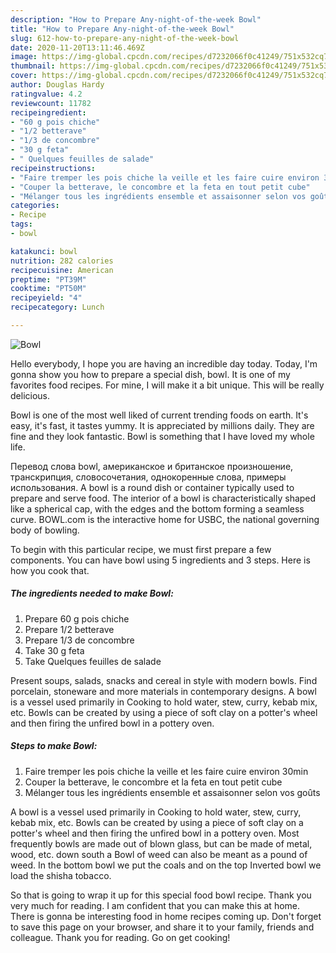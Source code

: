 ```yaml
---
description: "How to Prepare Any-night-of-the-week Bowl"
title: "How to Prepare Any-night-of-the-week Bowl"
slug: 612-how-to-prepare-any-night-of-the-week-bowl
date: 2020-11-20T13:11:46.469Z
image: https://img-global.cpcdn.com/recipes/d7232066f0c41249/751x532cq70/bowl-photo-principale-de-la-recette.jpg
thumbnail: https://img-global.cpcdn.com/recipes/d7232066f0c41249/751x532cq70/bowl-photo-principale-de-la-recette.jpg
cover: https://img-global.cpcdn.com/recipes/d7232066f0c41249/751x532cq70/bowl-photo-principale-de-la-recette.jpg
author: Douglas Hardy
ratingvalue: 4.2
reviewcount: 11782
recipeingredient:
- "60 g pois chiche"
- "1/2 betterave"
- "1/3 de concombre"
- "30 g feta"
- " Quelques feuilles de salade"
recipeinstructions:
- "Faire tremper les pois chiche la veille et les faire cuire environ 30min"
- "Couper la betterave, le concombre et la feta en tout petit cube"
- "Mélanger tous les ingrédients ensemble et assaisonner selon vos goûts"
categories:
- Recipe
tags:
- bowl

katakunci: bowl 
nutrition: 282 calories
recipecuisine: American
preptime: "PT39M"
cooktime: "PT50M"
recipeyield: "4"
recipecategory: Lunch

---
```



![Bowl](https://img-global.cpcdn.com/recipes/d7232066f0c41249/751x532cq70/bowl-photo-principale-de-la-recette.jpg)

Hello everybody, I hope you are having an incredible day today. Today, I'm gonna show you how to prepare a special dish, bowl. It is one of my favorites food recipes. For mine, I will make it a bit unique. This will be really delicious.

Bowl is one of the most well liked of current trending foods on earth. It's easy, it's fast, it tastes yummy. It is appreciated by millions daily. They are fine and they look fantastic. Bowl is something that I have loved my whole life.

Перевод слова bowl, американское и британское произношение, транскрипция, словосочетания, однокоренные слова, примеры использования. A bowl is a round dish or container typically used to prepare and serve food. The interior of a bowl is characteristically shaped like a spherical cap, with the edges and the bottom forming a seamless curve. BOWL.com is the interactive home for USBC, the national governing body of bowling.


To begin with this particular recipe, we must first prepare a few components. You can have bowl using 5 ingredients and 3 steps. Here is how you cook that.

<!--inarticleads1-->

##### The ingredients needed to make Bowl:

1. Prepare 60 g pois chiche
1. Prepare 1/2 betterave
1. Prepare 1/3 de concombre
1. Take 30 g feta
1. Take  Quelques feuilles de salade


Present soups, salads, snacks and cereal in style with modern bowls. Find porcelain, stoneware and more materials in contemporary designs. A bowl is a vessel used primarily in Cooking to hold water, stew, curry, kebab mix, etc. Bowls can be created by using a piece of soft clay on a potter&#39;s wheel and then firing the unfired bowl in a pottery oven. 

<!--inarticleads2-->

##### Steps to make Bowl:

1. Faire tremper les pois chiche la veille et les faire cuire environ 30min
1. Couper la betterave, le concombre et la feta en tout petit cube
1. Mélanger tous les ingrédients ensemble et assaisonner selon vos goûts


A bowl is a vessel used primarily in Cooking to hold water, stew, curry, kebab mix, etc. Bowls can be created by using a piece of soft clay on a potter&#39;s wheel and then firing the unfired bowl in a pottery oven. Most frequently bowls are made out of blown glass, but can be made of metal, wood, etc. down south a Bowl of weed can also be meant as a pound of weed. In the bottom bowl we put the coals and on the top Inverted bowl we load the shisha tobacco. 

So that is going to wrap it up for this special food bowl recipe. Thank you very much for reading. I am confident that you can make this at home. There is gonna be interesting food in home recipes coming up. Don't forget to save this page on your browser, and share it to your family, friends and colleague. Thank you for reading. Go on get cooking!

